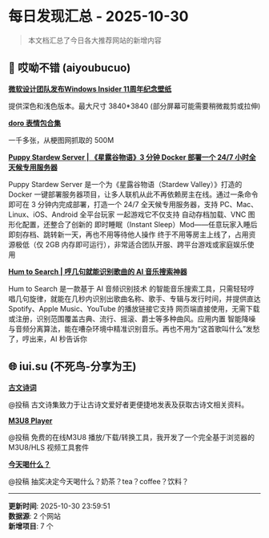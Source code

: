 # 每日发现汇总 - 2025-10-30

> 本文档汇总了今日各大推荐网站的新增内容

## 🔧 哎呦不错 (aiyoubucuo)

**[微软设计团队发布Windows Insider 11周年纪念壁纸](https://pan.quark.cn/s/5b067a295d31)**
  
提供深色和浅色版本。最大尺寸 3840*3840 (部分屏幕可能需要稍微裁剪或拉伸)

**[doro 表情包合集](https://pan.quark.cn/s/db85efedcc43)**
  
一千多张，从梗图网抓取的 500M

**[Puppy Stardew Server | 《星露谷物语》3 分钟 Docker 部署一个 24/7 小时全天候专用服务器](https://github.com/truman-world/puppy-stardew-server)**
  
Puppy Stardew Server 是一个为《星露谷物语（Stardew Valley）》打造的 Docker 一键部署服务器项目，让多人联机从此不再依赖房主在线。通过一条命令即可在 3 分钟内完成部署，打造一个 24/7 全天候专用服务器，支持 PC、Mac、Linux、iOS、Android 全平台玩家 一起游戏它不仅支持 自动存档加载、VNC 图形化配置，还整合了创新的 即时睡眠（Instant Sleep）Mod——任意玩家入睡后即刻存档、跳转新一天，再也不用等待他人操作 终于不用等房主上线了，占用资源极低（仅 2GB 内存即可运行），非常适合团队开服、跨平台游戏或家庭娱乐使用

**[Hum to Search | 哼几句就能识别歌曲的 AI 音乐搜索神器](https://www.humtosearch.app/)**
  
Hum to Search 是一款基于 AI 音频识别技术 的智能音乐搜索工具，只需轻轻哼唱几句旋律，就能在几秒内识别出歌曲名称、歌手、专辑与发行时间，并提供直达 Spotify、Apple Music、YouTube 的播放链接它支持 网页端直接使用，无需下载或注册，识别范围覆盖古典、流行、摇滚、爵士等多种曲风。应用内置 智能降噪与音频分离算法，能在嘈杂环境中精准识别音乐。再也不用为“这首歌叫什么”发愁了，哼出来，AI 秒告诉你


## 🌐 iui.su (不死鸟-分享为王)

**[古文诗词](https://www.guwenshici.com/tag)**
  
@投稿 古文诗集致力于让古诗文爱好者更便捷地发表及获取古诗文相关资料。

**[M3U8 Player](https://m3u8-player.net/)**
  
@投稿 免费的在线M3U8 播放/下载/转换工具，我开发了一个完全基于浏览器的 M3U8/HLS 视频工具套件

**[今天喝什么？](https://qinggongju.com/drink)**
  
@投稿 抽奖决定今天喝什么？奶茶？tea？coffee？饮料？


---

**更新时间**: 2025-10-30 23:59:51  
**数据源**: 2 个网站  
**新增项目**: 7 个  

<!-- Generated by Daily News Aggregator -->
